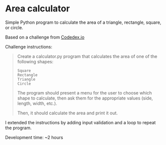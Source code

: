# Area calculator

Simple Python program to calculate the area of a triangle, rectangle, square, or circle.

Based on a challenge from [Codedex.io](https://www.codedex.io/python)

Challenge instructions:  
> Create a calculator.py program that calculates the area of one of the following shapes:
> 
>     Square
>     Rectangle
>     Triangle
>     Circle
> 
> The program should present a menu for the user to choose which shape to calculate, then ask them for the appropriate values (side, length, width, etc.).
> 
> Then, it should calculate the area and print it out.

I extended the instructions by adding input validation and a loop to repeat the program. 

Development time: ~2 hours
